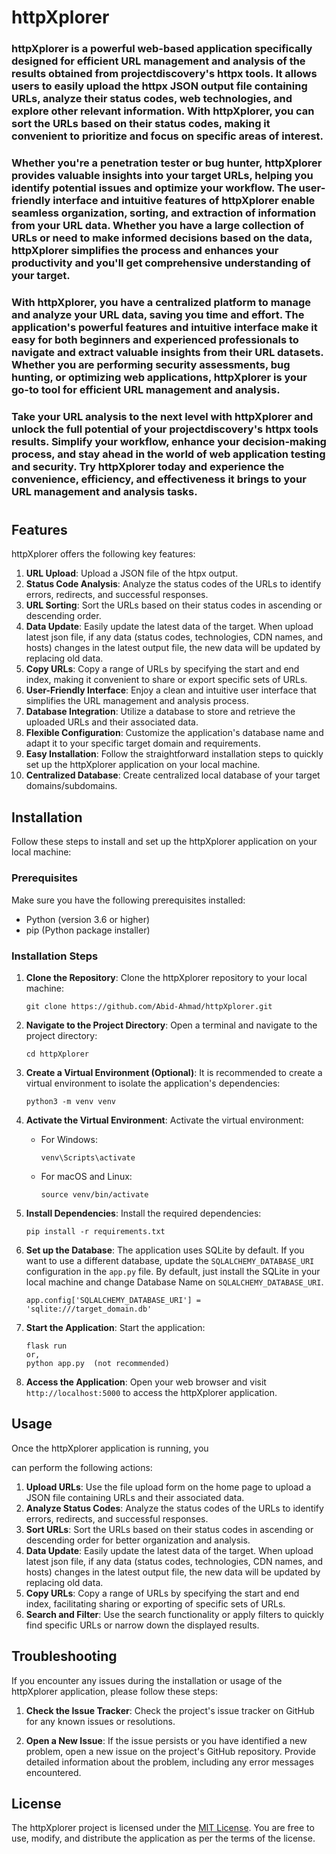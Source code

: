 # httpXplorer
### httpXplorer is a powerful web-based application specifically designed for efficient URL management and analysis of the results obtained from projectdiscovery's httpx tools. It allows users to easily upload the httpx JSON output file containing URLs, analyze their status codes, web technologies, and explore other relevant information. With httpXplorer, you can sort the URLs based on their status codes, making it convenient to prioritize and focus on specific areas of interest.
### Whether you're a penetration tester or bug hunter, httpXplorer provides valuable insights into your target URLs, helping you identify potential issues and optimize your workflow. The user-friendly interface and intuitive features of httpXplorer enable seamless organization, sorting, and extraction of information from your URL data. Whether you have a large collection of URLs or need to make informed decisions based on the data, httpXplorer simplifies the process and enhances your productivity and you'll get comprehensive understanding of your target.

### With httpXplorer, you have a centralized platform to manage and analyze your URL data, saving you time and effort. The application's powerful features and intuitive interface make it easy for both beginners and experienced professionals to navigate and extract valuable insights from their URL datasets. Whether you are performing security assessments, bug hunting, or optimizing web applications, httpXplorer is your go-to tool for efficient URL management and analysis.

### Take your URL analysis to the next level with httpXplorer and unlock the full potential of your projectdiscovery's httpx tools results. Simplify your workflow, enhance your decision-making process, and stay ahead in the world of web application testing and security. Try httpXplorer today and experience the convenience, efficiency, and effectiveness it brings to your URL management and analysis tasks.
#
#

## Features
httpXplorer offers the following key features:

1. **URL Upload**: Upload a JSON file of the htpx output.
2. **Status Code Analysis**: Analyze the status codes of the URLs to identify errors, redirects, and successful responses.
3. **URL Sorting**: Sort the URLs based on their status codes in ascending or descending order.
4. **Data Update**: Easily update the latest data of the target. When upload latest json file, if any data (status codes, technologies, CDN names, and hosts) changes in the latest output file, the new data will be updated by replacing old data. 
5. **Copy URLs**: Copy a range of URLs by specifying the start and end index, making it convenient to share or export specific sets of URLs.
6. **User-Friendly Interface**: Enjoy a clean and intuitive user interface that simplifies the URL management and analysis process.
7. **Database Integration**: Utilize a database to store and retrieve the uploaded URLs and their associated data.
8. **Flexible Configuration**: Customize the application's database name and adapt it to your specific target domain and requirements.
9. **Easy Installation**: Follow the straightforward installation steps to quickly set up the httpXplorer application on your local machine.
10. **Centralized Database**: Create centralized local database of your target domains/subdomains.

## Installation

Follow these steps to install and set up the httpXplorer application on your local machine:

### Prerequisites

Make sure you have the following prerequisites installed:

- Python (version 3.6 or higher)
- pip (Python package installer)

### Installation Steps

1. **Clone the Repository**: Clone the httpXplorer repository to your local machine:

   ```shell
   git clone https://github.com/Abid-Ahmad/httpXplorer.git
   ```

2. **Navigate to the Project Directory**: Open a terminal and navigate to the project directory:

   ```shell
   cd httpXplorer
   ```

3. **Create a Virtual Environment (Optional)**: It is recommended to create a virtual environment to isolate the application's dependencies:

   ```shell
   python3 -m venv venv
   ```

4. **Activate the Virtual Environment**: Activate the virtual environment:

   - For Windows:

     ```shell
     venv\Scripts\activate
     ```

   - For macOS and Linux:

     ```shell
     source venv/bin/activate
     ```

5. **Install Dependencies**: Install the required dependencies:

   ```shell
   pip install -r requirements.txt
   ```

6. **Set up the Database**: The application uses SQLite by default. If you want to use a different database, update the `SQLALCHEMY_DATABASE_URI` configuration in the `app.py` file. By default, just install the SQLite in your local machine and change Database Name on `SQLALCHEMY_DATABASE_URI`.   

   ```shell
   app.config['SQLALCHEMY_DATABASE_URI'] = 'sqlite:///target_domain.db'
   
   ```

7. **Start the Application**: Start the application:

   ```shell
   flask run
   or,
   python app.py  (not recommended)
   ```

8. **Access the Application**: Open your web browser and visit `http://localhost:5000` to access the httpXplorer application.

## Usage

Once the httpXplorer application is running, you

 can perform the following actions:

1. **Upload URLs**: Use the file upload form on the home page to upload a JSON file containing URLs and their associated data.
2. **Analyze Status Codes**: Analyze the status codes of the URLs to identify errors, redirects, and successful responses.
3. **Sort URLs**: Sort the URLs based on their status codes in ascending or descending order for better organization and analysis.
4. **Data Update**: Easily update the latest data of the target. When upload latest json file, if any data (status codes, technologies, CDN names, and hosts) changes in the latest output file, the new data will be updated by replacing old data. 
5. **Copy URLs**: Copy a range of URLs by specifying the start and end index, facilitating sharing or exporting of specific sets of URLs.
6. **Search and Filter**: Use the search functionality or apply filters to quickly find specific URLs or narrow down the displayed results.

## Troubleshooting

If you encounter any issues during the installation or usage of the httpXplorer application, please follow these steps:

1. **Check the Issue Tracker**: Check the project's issue tracker on GitHub for any known issues or resolutions.

2. **Open a New Issue**: If the issue persists or you have identified a new problem, open a new issue on the project's GitHub repository. Provide detailed information about the problem, including any error messages encountered.


## License

The httpXplorer project is licensed under the [MIT License](LICENSE). You are free to use, modify, and distribute the application as per the terms of the license.

